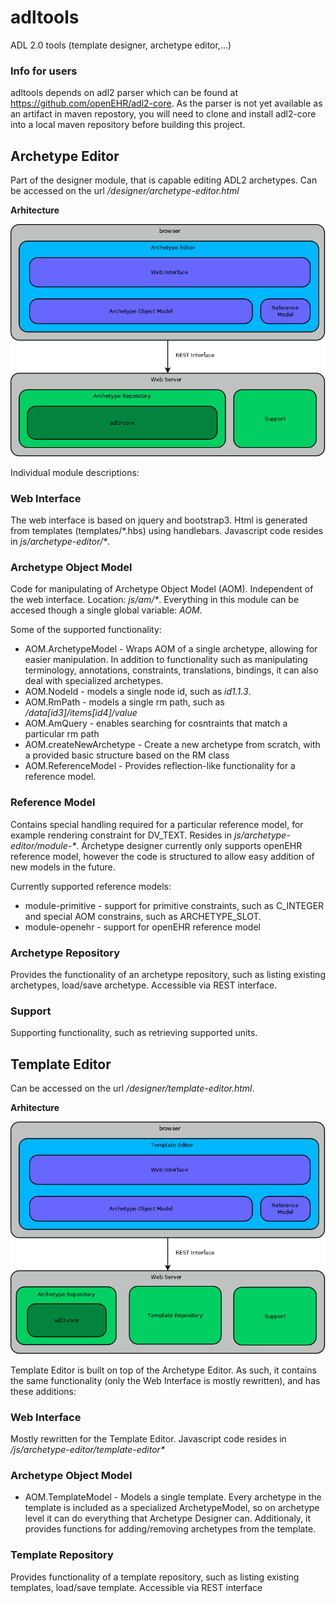 # adltools

ADL 2.0 tools (template designer, archetype editor,...)


### Info for users
adltools depends on adl2 parser which can be found at https://github.com/openEHR/adl2-core. As the parser is not yet available as an artifact in maven repostory, you will need to clone and install adl2-core into a local maven repository before building this project.

## Archetype Editor
Part of the designer module, that is capable editing ADL2 archetypes. Can be accessed on the url _/designer/archetype-editor.html_

**Arhitecture**

![Archetype Editor Architecture](docs/archetype-editor-architecture.png "")

Individual module descriptions:
### Web Interface
The web interface is based on jquery and bootstrap3. Html is generated from templates (templates/\*.hbs) using handlebars. Javascript code resides in _js/archetype-editor/\*_.

### Archetype Object Model
Code for manipulating of Archetype Object Model (AOM). Independent of the web interface. Location: _js/am/\*_. Everything in this module can be accesed though a single global variable: _AOM_.

Some of the supported functionality:

* AOM.ArchetypeModel - Wraps AOM of a single archetype, allowing for easier manipulation. In addition to  functionality such as manipulating terminology, annotations, constraints, translations, bindings, it can also deal with specialized archetypes.
* AOM.NodeId - models a single node id, such as _id1.1.3_.
* AOM.RmPath - models a single rm path, such as _/data[id3]/items[id4]/value_
* AOM.AmQuery - enables searching for cosntraints that match a particular rm path
* AOM.createNewArchetype - Create a new archetype from scratch, with a provided basic structure based on the RM class
* AOM.ReferenceModel - Provides reflection-like functionality for a reference model.

### Reference Model
Contains special handling required for a particular reference model, for example rendering constraint for DV_TEXT. Resides in _js/archetype-editor/module-\*_. Archetype designer currently only supports openEHR reference model, however the code is structured to allow easy addition of new models in the future.

Currently supported reference models:
* module-primitive - support for primitive constraints, such as C_INTEGER and special AOM constrains, such as ARCHETYPE_SLOT.
* module-openehr - support for openEHR reference model

### Archetype Repository
Provides the functionality of an archetype repository, such as listing existing archetypes, load/save archetype. Accessible via REST interface.

### Support
Supporting functionality, such as retrieving supported units.

## Template Editor
Can be accessed on the url _/designer/template-editor.html_.

**Arhitecture**

![Template Editor Architecture](docs/template-editor-architecture.png "")

Template Editor is built on top of the Archetype Editor. As such, it contains the same functionality (only the Web Interface is mostly rewritten), and has these additions:

### Web Interface
Mostly rewritten for the Template Editor. Javascript code resides in _/js/archetype-editor/template-editor\*_

### Archetype Object Model

* AOM.TemplateModel - Models a single template. Every archetype in the template is included as a specialized ArchetypeModel, so on archetype level it can do everything that Archetype Designer can. Additionaly, it provides functions for adding/removing archetypes from the template.

### Template Repository
Provides functionality of a template repository, such as listing existing templates, load/save template. Accessible via REST interface